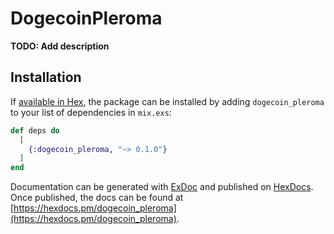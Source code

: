 # DogecoinPleroma

**TODO: Add description**

## Installation

If [available in Hex](https://hex.pm/docs/publish), the package can be installed
by adding `dogecoin_pleroma` to your list of dependencies in `mix.exs`:

```elixir
def deps do
  [
    {:dogecoin_pleroma, "~> 0.1.0"}
  ]
end
```

Documentation can be generated with [ExDoc](https://github.com/elixir-lang/ex_doc)
and published on [HexDocs](https://hexdocs.pm). Once published, the docs can
be found at [https://hexdocs.pm/dogecoin_pleroma](https://hexdocs.pm/dogecoin_pleroma).

